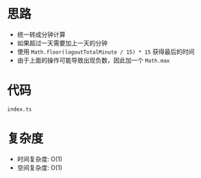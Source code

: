 # 思路

-   统一转成分钟计算
-   如果超过一天需要加上一天的分钟
-   使用 `Math.floor(logoutTotalMinute / 15) * 15` 获得最后的时间
-   由于上面的操作可能导致出现负数，因此加一个 `Math.max`

# 代码

`index.ts`

# 复杂度

-   时间复杂度: O(1)
-   空间复杂度: O(1)
